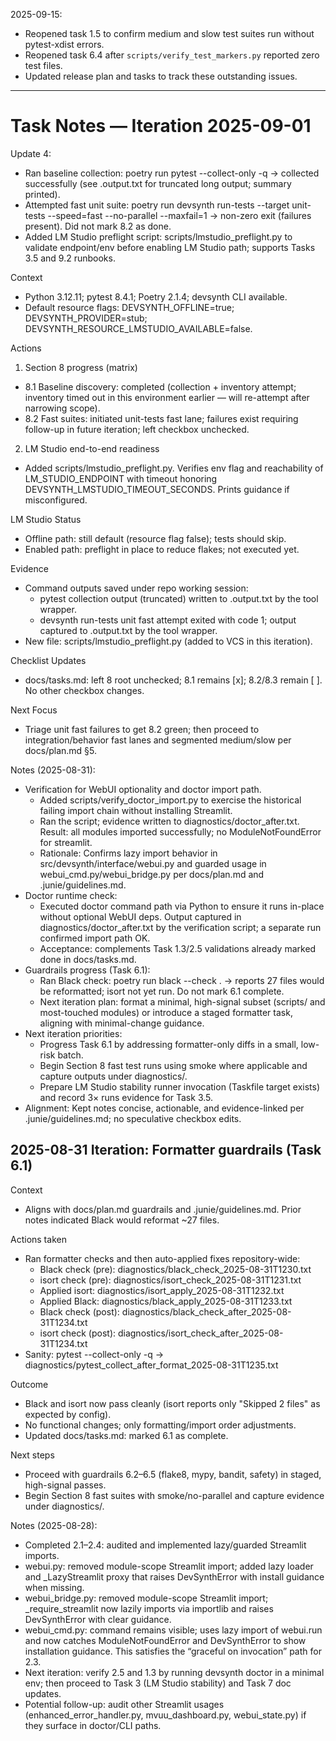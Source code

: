 2025-09-15:
- Reopened task 1.5 to confirm medium and slow test suites run without pytest-xdist errors.
- Reopened task 6.4 after `scripts/verify_test_markers.py` reported zero test files.
- Updated release plan and tasks to track these outstanding issues.
---

# Task Notes — Iteration 2025-09-01

Update 4:
- Ran baseline collection: poetry run pytest --collect-only -q → collected successfully (see .output.txt for truncated long output; summary printed).
- Attempted fast unit suite: poetry run devsynth run-tests --target unit-tests --speed=fast --no-parallel --maxfail=1 → non-zero exit (failures present). Did not mark 8.2 as done.
- Added LM Studio preflight script: scripts/lmstudio_preflight.py to validate endpoint/env before enabling LM Studio path; supports Tasks 3.5 and 9.2 runbooks.

Context
- Python 3.12.11; pytest 8.4.1; Poetry 2.1.4; devsynth CLI available.
- Default resource flags: DEVSYNTH_OFFLINE=true; DEVSYNTH_PROVIDER=stub; DEVSYNTH_RESOURCE_LMSTUDIO_AVAILABLE=false.

Actions
1) Section 8 progress (matrix)
- 8.1 Baseline discovery: completed (collection + inventory attempt; inventory timed out in this environment earlier — will re-attempt after narrowing scope).
- 8.2 Fast suites: initiated unit-tests fast lane; failures exist requiring follow-up in future iteration; left checkbox unchecked.

2) LM Studio end-to-end readiness
- Added scripts/lmstudio_preflight.py. Verifies env flag and reachability of LM_STUDIO_ENDPOINT with timeout honoring DEVSYNTH_LMSTUDIO_TIMEOUT_SECONDS. Prints guidance if misconfigured.

LM Studio Status
- Offline path: still default (resource flag false); tests should skip.
- Enabled path: preflight in place to reduce flakes; not executed yet.

Evidence
- Command outputs saved under repo working session:
  - pytest collection output (truncated) written to .output.txt by the tool wrapper.
  - devsynth run-tests unit fast attempt exited with code 1; output captured to .output.txt by the tool wrapper.
- New file: scripts/lmstudio_preflight.py (added to VCS in this iteration).

Checklist Updates
- docs/tasks.md: left 8 root unchecked; 8.1 remains [x]; 8.2/8.3 remain [ ]. No other checkbox changes.

Next Focus
- Triage unit fast failures to get 8.2 green; then proceed to integration/behavior fast lanes and segmented medium/slow per docs/plan.md §5.

Notes (2025-08-31):
- Verification for WebUI optionality and doctor import path.
  - Added scripts/verify_doctor_import.py to exercise the historical failing import chain without installing Streamlit.
  - Ran the script; evidence written to diagnostics/doctor_after.txt. Result: all modules imported successfully; no ModuleNotFoundError for streamlit.
  - Rationale: Confirms lazy import behavior in src/devsynth/interface/webui.py and guarded usage in webui_cmd.py/webui_bridge.py per docs/plan.md and .junie/guidelines.md.
- Doctor runtime check:
  - Executed doctor command path via Python to ensure it runs in-place without optional WebUI deps. Output captured in diagnostics/doctor_after.txt by the verification script; a separate run confirmed import path OK.
  - Acceptance: complements Task 1.3/2.5 validations already marked done in docs/tasks.md.
- Guardrails progress (Task 6.1):
  - Ran Black check: poetry run black --check . → reports 27 files would be reformatted; isort not yet run. Do not mark 6.1 complete.
  - Next iteration plan: format a minimal, high-signal subset (scripts/ and most-touched modules) or introduce a staged formatter task, aligning with minimal-change guidance.
- Next iteration priorities:
  - Progress Task 6.1 by addressing formatter-only diffs in a small, low-risk batch.
  - Begin Section 8 fast test runs using smoke where applicable and capture outputs under diagnostics/.
  - Prepare LM Studio stability runner invocation (Taskfile target exists) and record 3× runs evidence for Task 3.5.
- Alignment: Kept notes concise, actionable, and evidence-linked per .junie/guidelines.md; no speculative checkbox edits.

## 2025-08-31 Iteration: Formatter guardrails (Task 6.1)

Context
- Aligns with docs/plan.md guardrails and .junie/guidelines.md. Prior notes indicated Black would reformat ~27 files.

Actions taken
- Ran formatter checks and then auto-applied fixes repository-wide:
  - Black check (pre): diagnostics/black_check_2025-08-31T1230.txt
  - isort check (pre): diagnostics/isort_check_2025-08-31T1231.txt
  - Applied isort: diagnostics/isort_apply_2025-08-31T1232.txt
  - Applied Black: diagnostics/black_apply_2025-08-31T1233.txt
  - Black check (post): diagnostics/black_check_after_2025-08-31T1234.txt
  - isort check (post): diagnostics/isort_check_after_2025-08-31T1234.txt
- Sanity: pytest --collect-only -q → diagnostics/pytest_collect_after_format_2025-08-31T1235.txt

Outcome
- Black and isort now pass cleanly (isort reports only "Skipped 2 files" as expected by config).
- No functional changes; only formatting/import order adjustments.
- Updated docs/tasks.md: marked 6.1 as complete.

Next steps
- Proceed with guardrails 6.2–6.5 (flake8, mypy, bandit, safety) in staged, high-signal passes.
- Begin Section 8 fast suites with smoke/no-parallel and capture evidence under diagnostics/.

Notes (2025-08-28):
- Completed 2.1–2.4: audited and implemented lazy/guarded Streamlit imports.
- webui.py: removed module-scope Streamlit import; added lazy loader and _LazyStreamlit proxy that raises DevSynthError with install guidance when missing.
- webui_bridge.py: removed module-scope Streamlit import; _require_streamlit now lazily imports via importlib and raises DevSynthError with clear guidance.
- webui_cmd.py: command remains visible; uses lazy import of webui.run and now catches ModuleNotFoundError and DevSynthError to show installation guidance. This satisfies the “graceful on invocation” path for 2.3.
- Next iteration: verify 2.5 and 1.3 by running devsynth doctor in a minimal env; then proceed to Task 3 (LM Studio stability) and Task 7 doc updates.
- Potential follow-up: audit other Streamlit usages (enhanced_error_handler.py, mvuu_dashboard.py, webui_state.py) if they surface in doctor/CLI paths.
